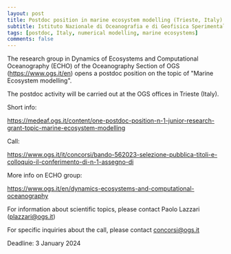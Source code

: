 ```yaml
---
layout: post
title: Postdoc position in marine ecosystem modelling (Trieste, Italy)
subtitle: Istituto Nazionale di Oceanografia e di Geofisica Sperimentale - OGS
tags: [postdoc, Italy, numerical modelling, marine ecosystems]
comments: false
---
```

The research group in Dynamics of Ecosystems and Computational
Oceanography (ECHO) of the Oceanography Section of OGS
(https://www.ogs.it/en) opens a postdoc position on
the topic of "Marine Ecosystem modelling".

The postdoc activity will be carried out at the OGS offices in Trieste
(Italy).

Short info:

https://medeaf.ogs.it/content/one-postdoc-position-n-1-junior-research-grant-topic-marine-ecosystem-modelling

Call:

https://www.ogs.it/it/concorsi/bando-562023-selezione-pubblica-titoli-e-colloquio-il-conferimento-di-n-1-assegno-di

More info on ECHO group:

https://www.ogs.it/en/dynamics-ecosystems-and-computational-oceanography

For information about scientific topics, please contact Paolo Lazzari
(plazzari@ogs.it)

For specific inquiries about the call, please contact concorsi@ogs.it

Deadline: 3 January 2024
